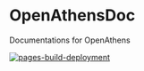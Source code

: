 # OpenAthensDoc
Documentations for OpenAthens

[![pages-build-deployment](https://github.com/EBSCO-Japan/OpenAthensDoc/actions/workflows/pages/pages-build-deployment/badge.svg?branch=gh-pages)](https://github.com/EBSCO-Japan/OpenAthensDoc/actions/workflows/pages/pages-build-deployment)
